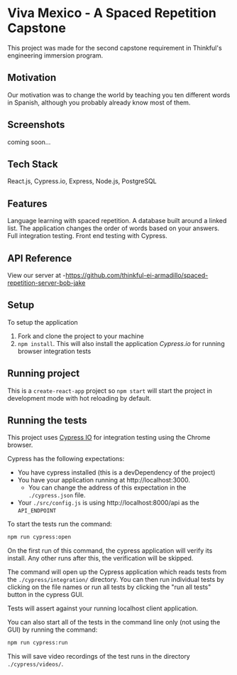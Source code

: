 # Viva Mexico - A Spaced Repetition Capstone
This project was made for the second capstone requirement in Thinkful's engineering immersion program.

## Motivation
Our motivation was to change the world by teaching you ten different words in Spanish, although you probably already know most of them.

## Screenshots
coming soon...

## Tech Stack
React.js, Cypress.io, Express, Node.js, PostgreSQL

## Features
Language learning with spaced repetition.
A database built around a linked list.
The application changes the order of words based on your answers.
Full integration testing.
Front end testing with Cypress.

## API Reference
View our server at -https://github.com/thinkful-ei-armadillo/spaced-repetition-server-bob-jake

## Setup

To setup the application
1. Fork and clone the project to your machine
2. `npm install`. This will also install the application *Cypress.io* for running browser integration tests

## Running project
This is a `create-react-app` project so `npm start` will start the project in development mode with hot reloading by default.

## Running the tests
This project uses [Cypress IO](https://docs.cypress.io) for integration testing using the Chrome browser.

Cypress has the following expectations:

- You have cypress installed (this is a devDependency of the project)
- You have your application running at http://localhost:3000.
  - You can change the address of this expectation in the `./cypress.json` file.
- Your `./src/config.js` is using http://localhost:8000/api as the `API_ENDPOINT`

To start the tests run the command:
```bash
npm run cypress:open
```
On the first run of this command, the cypress application will verify its install. Any other runs after this, the verification will be skipped.

The command will open up the Cypress application which reads tests from the `./cypress/integration/` directory. You can then run individual tests by clicking on the file names or run all tests by clicking the "run all tests" button in the cypress GUI.

Tests will assert against your running localhost client application.

You can also start all of the tests in the command line only (not using the GUI) by running the command:
```bash
npm run cypress:run
```
This will save video recordings of the test runs in the directory `./cypress/videos/`.
